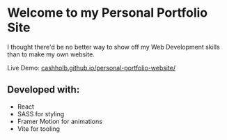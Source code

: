 # Welcome to my Personal Portfolio Site

I thought there'd be no better way to show off my Web Development skills than to make my own website.

Live Demo: [cashholb.github.io/personal-portfolio-website/](https://cashholb.github.io/personal-portfolio-website/)

## Developed with:
- React
- SASS for styling
- Framer Motion for animations
- Vite for tooling
